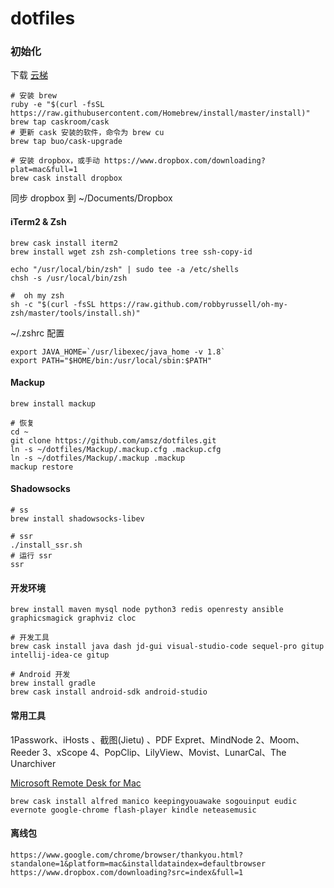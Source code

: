 # dotfiles

### 初始化

下载 [云梯](https://www.yuntipub.com/admin/client_applications/download?platform=osx) 

```shell
# 安装 brew
ruby -e "$(curl -fsSL https://raw.githubusercontent.com/Homebrew/install/master/install)"
brew tap caskroom/cask
# 更新 cask 安装的软件，命令为 brew cu
brew tap buo/cask-upgrade 

# 安装 dropbox，或手动 https://www.dropbox.com/downloading?plat=mac&full=1
brew cask install dropbox
```

同步 dropbox 到 ~/Documents/Dropbox

#### iTerm2 & Zsh

```shell
brew cask install iterm2
brew install wget zsh zsh-completions tree ssh-copy-id

echo "/usr/local/bin/zsh" | sudo tee -a /etc/shells
chsh -s /usr/local/bin/zsh

#  oh my zsh
sh -c "$(curl -fsSL https://raw.github.com/robbyrussell/oh-my-zsh/master/tools/install.sh)"
```

~/.zshrc 配置 

```shell
export JAVA_HOME=`/usr/libexec/java_home -v 1.8`
export PATH="$HOME/bin:/usr/local/sbin:$PATH"
```

#### Mackup

```shell
brew install mackup

# 恢复
cd ~
git clone https://github.com/amsz/dotfiles.git
ln -s ~/dotfiles/Mackup/.mackup.cfg .mackup.cfg
ln -s ~/dotfiles/Mackup/.mackup .mackup
mackup restore
```

#### Shadowsocks

```shell
# ss
brew install shadowsocks-libev

# ssr
./install_ssr.sh
# 运行 ssr
ssr
```

#### 开发环境

```shell
brew install maven mysql node python3 redis openresty ansible graphicsmagick graphviz cloc

# 开发工具
brew cask install java dash jd-gui visual-studio-code sequel-pro gitup intellij-idea-ce gitup

# Android 开发
brew install gradle
brew cask install android-sdk android-studio
```

#### 常用工具

1Passwork、iHosts 、截图(Jietu) 、PDF Expret、MindNode 2、Moom、Reeder 3、xScope 4、PopClip、LilyView、Movist、LunarCal、The Unarchiver

[Microsoft Remote Desk for Mac](https://rink.hockeyapp.net/apps/5e0c144289a51fca2d3bfa39ce7f2b06/)

```shell
brew cask install alfred manico keepingyouawake sogouinput eudic evernote google-chrome flash-player kindle neteasemusic
```

#### 离线包

```
https://www.google.com/chrome/browser/thankyou.html?standalone=1&platform=mac&installdataindex=defaultbrowser
https://www.dropbox.com/downloading?src=index&full=1
```



